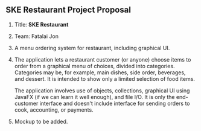 ## SKE Restaurant Project Proposal

1. Title: **SKE Restaurant**

2. Team: Fatalai Jon

3. A menu ordering system for restaurant, including graphical UI.

4. The application lets a restaurant customer (or anyone) choose items to order from a graphical menu of choices, divided into categories.  Categories may be, for example, main dishes, side order, beverages, and dessert.  It is intended to show only a limited selection of food items.  

    The application involves use of objects, collections, graphical UI using JavaFX (if we can learn it well enough), and file I/O.  It is only the end-customer interface and doesn't include interface for sending orders to cook, accounting, or payments.

5. Mockup to be added. 

